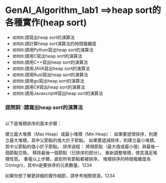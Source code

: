 # GenAI_Algorithm_lab1 ==>heap sort的各種實作(heap sort)
- `提問詞`:請寫出heap sort的演算法
- `提問詞`:請計算heap sort演算法的時間複雜度
- `提問詞`:請用Python寫出heap sort的演算法
- `提問詞`:請用C寫出heap sort的演算法
- `提問詞`:請用C++寫出heap sort的演算法
- `提問詞`:請用JAVA寫出heap sort的演算法
- `提問詞`:請用Rust寫出heap sort的演算法
- `提問詞`:請用go寫出heap sort的演算法
- `提問詞`:請用C#寫出heap sort的演算法
- `提問詞`:請用Javascript#寫出heap sort的演算法


### 提問詞`:請寫出heap sort的演算法
```

```
以下是堆積排序的基本步驟：

建立最大堆積（Max Heap）或最小堆積（Min Heap）：
如果要遞增排序，則建立最大堆積，其中父節點的值大於子節點。
如果要遞減排序，則建立最小堆積，其中父節點的值小於子節點。
排序過程：
將根節點（最大值或最小值）與最後一個節點交換。
移除最後一個節點（已排序的部分）。
重新調整堆積，使其滿足堆積性質。
重複以上步驟，直到所有節點都被排序。
堆積排序的時間複雜度為O(nlogn)，其中n是要排序的元素數量。1234

如果你想了解更詳細的實作細節，請參考相關資源。1234



